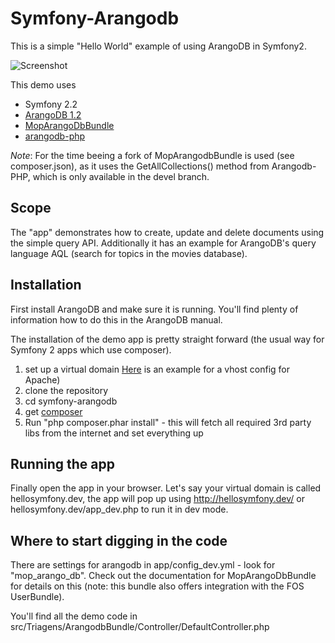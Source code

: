 # Symfony-Arangodb

This is a simple "Hello World" example of using ArangoDB in Symfony2.

![Screenshot](http://www.arangodb.org/wp-content/uploads/2013/03/movies_demo.jpg)

This demo uses

* Symfony 2.2
* [ArangoDB 1.2](https://www.arangodb.org/download)
* [MopArangoDbBundle](https://github.com/m0ppers/MopArangoDbBundle)
* [arangodb-php](https://github.com/triagens/arangodb-php)

_Note_:
For the time beeing a fork of MopArangodbBundle is used (see composer.json), as it uses the GetAllCollections()
 method from Arangodb-PHP, which is only available in the devel branch.

## Scope
The "app" demonstrates how to create, update and delete documents using the simple query API.
Additionally it has an example for ArangoDB's query language AQL (search for topics in the movies database).

## Installation
First install ArangoDB and make sure it is running. You'll find plenty of information how to do this in the ArangoDB
manual.

The installation of the demo app is pretty straight forward (the usual way for Symfony 2 apps which use composer).

1. set up a virtual domain [Here](http://stackoverflow.com/questions/8962054/symfony-2-on-virtual-hosts) is an
example for a vhost config for Apache)
2. clone the repository
3. cd symfony-arangodb
4. get [composer](http://getcomposer.org/download/)
5. Run "php composer.phar install" - this will fetch all required 3rd party libs from the internet and set everything up

## Running the app
Finally open the app in your browser. Let's say your virtual domain is called hellosymfony.dev, the app will pop up
using http://hellosymfony.dev/ or hellosymfony.dev/app_dev.php to run it in dev mode.

## Where to start digging in the code
There are settings for arangodb in app/config_dev.yml - look for "mop_arango_db".
Check out the documentation for MopArangoDbBundle for details on this (note: this bundle also offers integration with
the FOS UserBundle).

You'll find all the demo code in src/Triagens/ArangodbBundle/Controller/DefaultController.php





